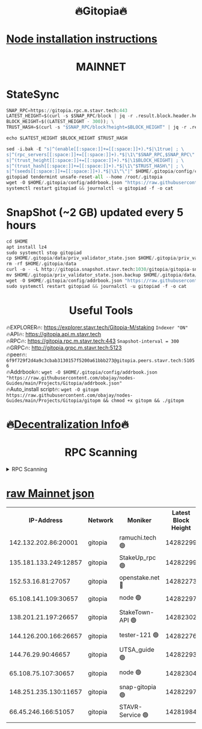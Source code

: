 <h1 align="center"> 🔥Gitopia🔥</h1>

[Node installation instructions](https://github.com/obajay/nodes-Guides/tree/main/Projects/Gitopia)
=

<h1 align="center"> MAINNET</h1>

# StateSync
```python
SNAP_RPC=https://gitopia.rpc.m.stavr.tech:443
LATEST_HEIGHT=$(curl -s $SNAP_RPC/block | jq -r .result.block.header.height); \
BLOCK_HEIGHT=$((LATEST_HEIGHT - 300)); \
TRUST_HASH=$(curl -s "$SNAP_RPC/block?height=$BLOCK_HEIGHT" | jq -r .result.block_id.hash)

echo $LATEST_HEIGHT $BLOCK_HEIGHT $TRUST_HASH

sed -i.bak -E "s|^(enable[[:space:]]+=[[:space:]]+).*$|\1true| ; \
s|^(rpc_servers[[:space:]]+=[[:space:]]+).*$|\1\"$SNAP_RPC,$SNAP_RPC\"| ; \
s|^(trust_height[[:space:]]+=[[:space:]]+).*$|\1$BLOCK_HEIGHT| ; \
s|^(trust_hash[[:space:]]+=[[:space:]]+).*$|\1\"$TRUST_HASH\"| ; \
s|^(seeds[[:space:]]+=[[:space:]]+).*$|\1\"\"|" $HOME/.gitopia/config/config.toml
gitopiad tendermint unsafe-reset-all --home /root/.gitopia
wget -O $HOME/.gitopia/config/addrbook.json "https://raw.githubusercontent.com/obajay/nodes-Guides/main/Projects/Gitopia/addrbook.json"
systemctl restart gitopiad && journalctl -u gitopiad -f -o cat
```
# SnapShot (~2 GB) updated every 5 hours
```python
cd $HOME
apt install lz4
sudo systemctl stop gitopiad
cp $HOME/.gitopia/data/priv_validator_state.json $HOME/.gitopia/priv_validator_state.json.backup
rm -rf $HOME/.gitopia/data
curl -o - -L http://gitopia.snapshot.stavr.tech:1030/gitopia/gitopia-snap.tar.lz4 | lz4 -c -d - | tar -x -C $HOME/.gitopia --strip-components 2
mv $HOME/.gitopia/priv_validator_state.json.backup $HOME/.gitopia/data/priv_validator_state.json
wget -O $HOME/.gitopia/config/addrbook.json "https://raw.githubusercontent.com/obajay/nodes-Guides/main/Projects/Gitopia/addrbook.json"
sudo systemctl restart gitopiad && journalctl -u gitopiad -f -o cat
```
 <h1 align="center"> Useful Tools</h1>

🔥EXPLORER🔥:      https://explorer.stavr.tech/Gitopia-M/staking  `Indexer "ON"` \
🔥API🔥: 			 		 https://gitopia.api.m.stavr.tech \
🔥RPC🔥:           https://gitopia.rpc.m.stavr.tech:443              `Snapshot-interval = 300` \
🔥GRPC🔥:          http://gitopia.grpc.m.stavr.tech:5123 \
🔥peer🔥:					 `6f9f729f2d4a9c3cbab3130157f5200a61bbb273@gitopia.peers.stavr.tech:51056` \
🔥Addrbook🔥:    ```wget -O $HOME/.gitopia/config/addrbook.json "https://raw.githubusercontent.com/obajay/nodes-Guides/main/Projects/Gitopia/addrbook.json"``` \
🔥Auto_install script🔥: ```wget -O gitopm https://raw.githubusercontent.com/obajay/nodes-Guides/main/Projects/Gitopia/gitopm && chmod +x gitopm && ./gitopm```

🔥[Decentralization Info](https://github.com/obajay/StateSync-snapshots/tree/main/Projects/Gitopia/Decentralization)🔥
=

<h1 align="center"> RPC Scanning</h1>

<details>
<summary>RPC Scanning</summary>

<h2 align="center"> We scan nodes in real time every 4 hours. And we provide the final result of RPC endpoints.
We cannot influence the operation of these nodes in any way. </h2>


```python
If Voting Power is higher than 0 --> then the Node is a validator of the network and may be subject to attack and be a potential threat to the chain.
```
```python
We marked such validators with a red symbol
```

</details>

[raw Mainnet json](https://rpc-check.gitopm.stavr.tech/gitopm/rpc-gitopm-result.json)
=

<table><tr><th>IP-Address</th><th>Network</th><th>Moniker</th><th>Latest Block Height</th><th>Earliest Block Height</th><th>Catching Up</th><th>Tx Index</th><th>Voting Power</th><th>Scan Time</th></tr><tr><td>142.132.202.86:20001</td><td>gitopia</td><td>ramuchi.tech 🟢</td><td>14282299</td><td>6548337</td><td>False</td><td>on</td><td>0</td><td>2024-02-23T16:05:45.595656981UTC</td></tr><tr><td>135.181.133.249:12857</td><td>gitopia</td><td>StakeUp_rpc 🟢</td><td>14282299</td><td>8010001</td><td>False</td><td>on</td><td>0</td><td>2024-02-23T16:05:45.910424759UTC</td></tr><tr><td>152.53.16.81:27057</td><td>gitopia</td><td>openstake.net 🔴</td><td>14282273</td><td>10455001</td><td>False</td><td>off</td><td>43575</td><td>2024-02-23T16:05:04.577080240UTC</td></tr><tr><td>65.108.141.109:30657</td><td>gitopia</td><td>node 🟢</td><td>14282297</td><td>12299845</td><td>False</td><td>on</td><td>0</td><td>2024-02-23T16:05:43.051624548UTC</td></tr><tr><td>138.201.21.197:26657</td><td>gitopia</td><td>StakeTown-API 🟢</td><td>14282302</td><td>12733501</td><td>False</td><td>on</td><td>0</td><td>2024-02-23T16:05:50.350085348UTC</td></tr><tr><td>144.126.200.166:26657</td><td>gitopia</td><td>tester-121 🟢</td><td>14282276</td><td>12832814</td><td>False</td><td>off</td><td>0</td><td>2024-02-23T16:05:09.042646850UTC</td></tr><tr><td>144.76.29.90:46657</td><td>gitopia</td><td>UTSA_guide 🟢</td><td>14282293</td><td>13035301</td><td>False</td><td>on</td><td>0</td><td>2024-02-23T16:05:36.442681969UTC</td></tr><tr><td>65.108.75.107:30657</td><td>gitopia</td><td>node 🟢</td><td>14282304</td><td>13189502</td><td>False</td><td>on</td><td>0</td><td>2024-02-23T16:05:54.778589627UTC</td></tr><tr><td>148.251.235.130:11657</td><td>gitopia</td><td>snap-gitopia 🟢</td><td>14282297</td><td>14079001</td><td>False</td><td>on</td><td>0</td><td>2024-02-23T16:05:43.300784836UTC</td></tr><tr><td>66.45.246.166:51057</td><td>gitopia</td><td>STAVR-Service 🟢</td><td>14281984</td><td>14275501</td><td>False</td><td>on</td><td>0</td><td>2024-02-23T16:05:25.996316210UTC</td></tr></table>

